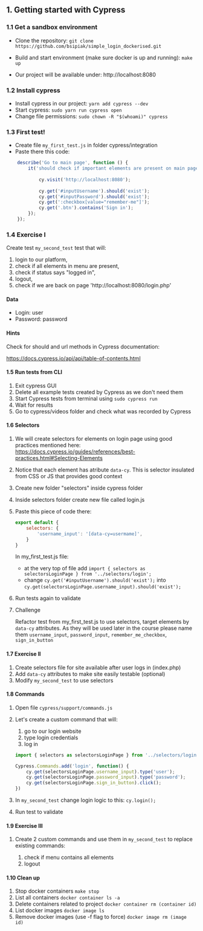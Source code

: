 ## 1. Getting started with Cypress

### 1.1 Get a sandbox environment
	
- Clone the repository: `git clone https://github.com/bsipiak/simple_login_dockerised.git`

- Build and start environment (make sure docker is up and running): `make up`

- Our project will be available under: http://localhost:8080

### 1.2 Install cypress

- Install cypress in our project: `yarn add cypress --dev`
- Start cypress: `sudo yarn run cypress open`
- Change file permissions:
`sudo chown -R "$(whoami)" cypress`


### 1.3 First test!

- Create file `my_first_test.js` in folder cypress/integration
- Paste there this code: 	
```javascript
    describe('Go to main page', function () {
        it('should check if important elements are present on main page', function () {
            
            cy.visit('http://localhost:8080');
        
            cy.get('#inputUsername').should('exist');
            cy.get('#inputPassword').should('exist');
            cy.get(':checkbox[value="remember-me"]');
            cy.get('.btn').contains('Sign in');
        });
    });
```

### 1.4 Exercise I

Create test `my_second_test` test that will: 
1. login to our platform,
2. check if all elements in menu are present,
3. check if status says "logged in",
3. logout,
4. check if we are back on page 'http://localhost:8080/login.php'

#### Data
- Login: user
- Password: password

#### Hints
Check for should and url methods in  Cypress documentation:

https://docs.cypress.io/api/api/table-of-contents.html


<!--
```javascript
describe('Go to main page', function () {

    it('should check if important elements are present on main page', function () {

        cy.visit('http://localhost:8080');

        // Login
        cy.get('#inputUsername').type('user');
        cy.get('#inputPassword').type('password');
        cy.get('.btn').click();

        // Check if elements exists
        cy.get('.nav').contains('Home').should('exist');
        cy.get('.nav').contains('About').should('exist');
        cy.get('.nav').contains('Contact').should('exist');
        cy.get('.jumbotron').contains('logged in').should('exist');

        // Logout
        cy.get('.btn.btn-success').click();

        // Check URL
        cy.url().should('eq', 'http://localhost:8080/login.php')
    });
});

```
-->

#### 1.5 Run tests from CLI
1. Exit cypress GUI
2. Delete all example tests created by Cypress as we don't need them
3. Start Cypress tests from terminal using `sudo cypress run`
4. Wait for results
5. Go to cypress/videos folder and check what was recorded by Cypress

#### 1.6 Selectors
1. We will create selectors for elements on login page using good practices mentioned here: https://docs.cypress.io/guides/references/best-practices.html#Selecting-Elements
2. Notice that each element has atribute `data-cy`. This is selector insulated from CSS or JS that provides good context
3. Create new folder "selectors" inside cypress folder
4. Inside selectors folder create new file called login.js
5. Paste this piece of code there:

    ```javascript
    export default {
        selectors: {
            'username_input': '[data-cy=usermame]',
        }
    }
    ```
    In my_first_test.js file:
    - at the very top of file add `import { selectors as selectorsLoginPage } from '../selectors/login';`
    - change `cy.get('#inputUsername').should('exist');` into `cy.get(selectorsLoginPage.username_input).should('exist');`
6. Run tests again to validate
7. Challenge

    Refactor test from my_first_test.js to use selectors, target elements by `data-cy` attributes.
    As they will be used later in the course please name them `username_input`, `password_input`, `remember_me_checkbox`, `sign_in_button`

    <!--
    login.js
    ```javascript
    export default {
        selectors: {
            'username_input': '[data-cy=usermame]',
            'password_input': '[data-cy=password]',
            'remember_me_checkbox': '[data-cy=rememberMeCheckbox]',
            'sign_in_button': '[data-cy=signInButton]'
        }
    }
    ```
    
    my_first_test.js
    ```javascript
    import { selectors as selectorsLoginPage } from '../selectors/login';
    
    describe('Go to main page', function () {
        it('should check if important elements are present on main page', function () {
    
            cy.visit('http://localhost:8080');
    
            cy.get(selectorsLoginPage.username_input).should('exist');
            cy.get(selectorsLoginPage.password_input).should('exist');
            cy.get(selectorsLoginPage.remember_me_checkbox);
            cy.get(selectorsLoginPage.sign_in_button);
        });
    });
    ```
    -->

#### 1.7 Exercise II
1. Create selectors file for site available after user logs in (index.php)
2. Add `data-cy` attributes to make site easily testable (optional)
3. Modify `my_second_test` to use selectors

#### 1.8 Commands
1. Open file `cypress/support/commands.js`
2. Let's create a custom command that will:
    1. go to our login website
    2. type login credentials
    3. log in
    
    ```javascript
    import { selectors as selectorsLoginPage } from '../selectors/login';
    
    Cypress.Commands.add('login', function() {
        cy.get(selectorsLoginPage.username_input).type('user');
        cy.get(selectorsLoginPage.password_input).type('password');
        cy.get(selectorsLoginPage.sign_in_button).click();
    })
    ```
    
4. In `my_second_test` change login logic to this: `cy.login();` 
5. Run test to validate


#### 1.9 Exercise III
1. Create 2 custom commands and use them in `my_second_test` to replace existing commands:
    1. check if menu contains all elements
    2. logout
    
    <!--   
    my_second_test.js
    ```javascript
    describe('Go to main page', function () {
    
        it('should check if important elements are present on main page', function () {
    
            cy.visit('http://localhost:8080');
            cy.login();
    
            cy.checkMenu();
            cy.get('.jumbotron').contains('logged in').should('exist');
    
            cy.logout();
            
            // Check URL
            cy.url().should('eq', 'http://localhost:8080/login.php')
        });
    });
    ```
    
    commands.js
    ```javascript
    Cypress.Commands.add('checkMenu', function() {
        cy.get('.nav').contains('Home').should('exist');
        cy.get('.nav').contains('About').should('exist');
        cy.get('.nav').contains('Contact').should('exist');
    })
    
    Cypress.Commands.add('logout', function () {
        cy.get('.btn.btn-success').click();
    })
    ```
    -->

#### 1.10 Clean up
1. Stop docker containers `make stop`
2. List all containers `docker container ls -a`
3. Delete containers related to project `docker container rm (container id)`
4. List docker images `docker image ls` 
5. Remove docker images (use -f flag to force) `docker image rm (image id)`






